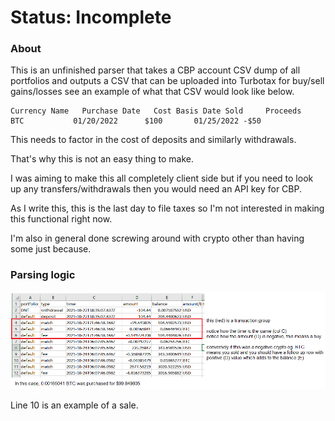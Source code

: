 # Status: Incomplete

### About

This is an unfinished parser that takes a CBP account CSV dump of all portfolios and outputs a CSV that can be uploaded into Turbotax for buy/sell gains/losses see an example of what that CSV would look like below.

```
Currency Name	Purchase Date	Cost Basis Date Sold	 Proceeds
BTC	          01/20/2022	  $100	     01/25/2022 -$50
```

This needs to factor in the cost of deposits and similarly withdrawals.

That's why this is not an easy thing to make.

I was aiming to make this all completely client side but if you need to look up any transfers/withdrawals then you would need an API key for CBP.

As I write this, this is the last day to file taxes so I'm not interested in making this functional right now.

I'm also in general done screwing around with crypto other than having some just because.

### Parsing logic

<img src="./basic-parsing-logic.png"/>

Line 10 is an example of a sale.

